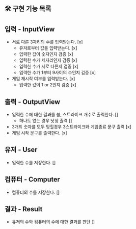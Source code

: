## 🛠 구현 기능 목록

## 입력 - InputView
- 서로 다른 3자리의 수를 입력받는다. [x]
  - 유저로부터 값을 입력받는다. [x]
  - 입력한 값이 숫자인지 검증 [x]
  - 입력한 수가 세자리인지 검증 [x]
  - 입력한 수가 서로 다른지 검증 [x]
  - 입력한 수가 1부터 9사이의 수인지 검증 [x]
- 게임 재시작 여부를 입력받는다. [x]
  - 입력한 값이 1 or 2인지 검증 [x]

## 출력 - OutputView
- 입력한 수에 대한 결과를 볼, 스트라이크 개수로 출력한다. []
  - 하나도 없는 경우 낫싱 출력 []
- 3개의 숫자를 모두 맞힐경우 3스트라이크와 게임종료 문구 출력 [x]
- 게임 시작 문구를 출력한다. [x]

## 유저 - User
- 입력한 수를 저장한다. []

## 컴퓨터 - Computer
- 컴퓨터의 수를 저장한다. []

## 결과 - Result
- 유저의 수와 컴퓨터의 수에 대한 결과를 판단 []